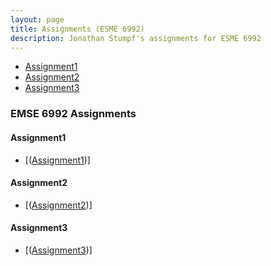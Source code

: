 ```yaml
---
layout: page
title: Assignments (ESME 6992)
description: Jonathan Stumpf's assignments for ESME 6992
---
```



<div class="navbar">
    <div class="navbar-inner">
        <ul class="nav">
            <li><a href="#Assignment1">Assignment1</a></li>
            <li><a href="#Assignment2">Assignment2</a></li>
            <li><a href="#Assignment3">Assignment3</a></li>
        </ul>
    </div>
</div>


### EMSE 6992 Assignments
####  <a name="Assignment1"></a>Assignment1
* [(<a href = "https://jcstumpf.github.io/Assignments/HW1_stumpf.ipynb">Assignment1</a>)]
     

####  <a name="Assignment2"></a>Assignment2
* [(<a href = "https://jcstumpf.github.io/Assignments/HW2_stumpf.ipynb">Assignment2</a>)]


####  <a name="Assignment3"></a>Assignment3
* [(<a href = "https://jcstumpf.github.io/Assignments/HW3_stumpf.ipynb">Assignment3</a>)]

